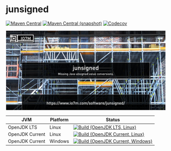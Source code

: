 junsigned
===

[![Maven Central](https://img.shields.io/maven-central/v/com.io7m.junsigned/com.io7m.junsigned.svg?style=flat-square)](http://search.maven.org/#search%7Cga%7C1%7Cg%3A%22com.io7m.junsigned%22)
[![Maven Central (snapshot)](https://img.shields.io/nexus/s/https/oss.sonatype.org/com.io7m.junsigned/com.io7m.junsigned.svg?style=flat-square)](https://oss.sonatype.org/content/repositories/snapshots/com/io7m/junsigned/)
[![Codecov](https://img.shields.io/codecov/c/github/io7m/junsigned.svg?style=flat-square)](https://codecov.io/gh/io7m/junsigned)

![junsigned](./src/site/resources/junsigned.jpg?raw=true)

| JVM             | Platform | Status |
|-----------------|----------|--------|
| OpenJDK LTS     | Linux    | [![Build (OpenJDK LTS, Linux)](https://img.shields.io/github/workflow/status/io7m/junsigned/main-openjdk_lts-linux)](https://github.com/io7m/junsigned/actions?query=workflow%3Amain-openjdk_lts-linux) |
| OpenJDK Current | Linux    | [![Build (OpenJDK Current, Linux)](https://img.shields.io/github/workflow/status/io7m/junsigned/main-openjdk_current-linux)](https://github.com/io7m/junsigned/actions?query=workflow%3Amain-openjdk_current-linux)
| OpenJDK Current | Windows  | [![Build (OpenJDK Current, Windows)](https://img.shields.io/github/workflow/status/io7m/junsigned/main-openjdk_current-windows)](https://github.com/io7m/junsigned/actions?query=workflow%3Amain-openjdk_current-windows)

